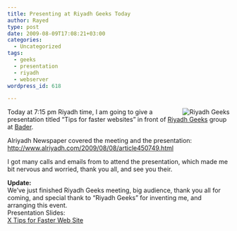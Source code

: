```yaml
---
title: Presenting at Riyadh Geeks Today
author: Rayed
type: post
date: 2009-08-09T17:08:21+03:00
categories:
  - Uncategorized
tags:
  - geeks
  - presentation
  - riyadh
  - webserver
wordpress_id: 618

---
```

<p><img src="http://profile.ak.fbcdn.net/object3/1817/114/n38193262698_2145.jpg" align="right" alt="Riyadh Geeks"/></p>
<p>Today at 7:15 pm Riyadh time, I am going to give a presentation titled &#8220;Tips for faster websites&#8221; in front of  <a href="http://www.facebook.com/group.php?gid=38193262698">Riyadh Geeks</a> group at <a href="http://www.badirict.com.sa/">Bader</a>.</p>
<p>Alriyadh Newspaper covered the meeting and the presentation:<br />
<a href="http://www.alriyadh.com/2009/08/08/article450749.html">http://www.alriyadh.com/2009/08/08/article450749.html</a></p>
<p>I got many calls and emails from to attend the presentation, which made me bit nervous and worried, thank you all, and see you their.</p>
<p><strong>Update:</strong><br />
We&#8217;ve just finished Riyadh Geeks meeting, big audience, thank you all for coming, and special thank to &#8220;Riyadh Geeks&#8221; for inventing me, and arranging this event.<br />
Presentation Slides:<br />
<a href='http://rayed.com/wordpress/wp-content/uploads/2009/08/X-Tips-for-Faster-Web-Site.ppt'>X Tips for Faster Web Site</a></p>
